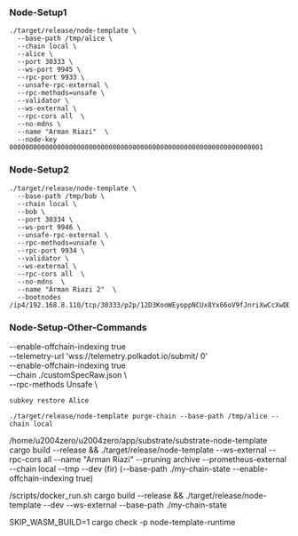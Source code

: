 ### Node-Setup1
```
./target/release/node-template \
  --base-path /tmp/alice \
  --chain local \
  --alice \
  --port 30333 \
  --ws-port 9945 \
  --rpc-port 9933 \
  --unsafe-rpc-external \
  --rpc-methods=unsafe \
  --validator \
  --ws-external \
  --rpc-cors all  \
  --no-mdns \
  --name "Arman Riazi"  \
  --node-key 0000000000000000000000000000000000000000000000000000000000000001 
```

### Node-Setup2
```
./target/release/node-template \
  --base-path /tmp/bob \
  --chain local \
  --bob \
  --port 30334 \
  --ws-port 9946 \
  --unsafe-rpc-external \
  --rpc-methods=unsafe \
  --rpc-port 9934 \
  --validator \
  --ws-external \
  --rpc-cors all  \
  --no-mdns  \
  --name "Arman Riazi 2"  \
  --bootnodes /ip4/192.168.8.110/tcp/30333/p2p/12D3KooWEyoppNCUx8Yx66oV9fJnriXwCcXwDDUA2kj6vnc6iDEp
```

### Node-Setup-Other-Commands  
  --enable-offchain-indexing true \
  --telemetry-url 'wss://telemetry.polkadot.io/submit/ 0' \
  --enable-offchain-indexing true \
  --chain ./customSpecRaw.json \  
  --rpc-methods Unsafe \

```
subkey restore Alice
```
```
./target/release/node-template purge-chain --base-path /tmp/alice --chain local
```

/home/u2004zero/u2004zero/app/substrate/substrate-node-template
cargo build --release && ./target/release/node-template --ws-external --rpc-cors all --name "Arman Riazi" --pruning archive --prometheus-external --chain local  --tmp
 --dev  (fir)  (--base-path ./my-chain-state --enable-offchain-indexing true)

/scripts/docker_run.sh cargo build --release && ./target/release/node-template --dev --ws-external --base-path ./my-chain-state

SKIP_WASM_BUILD=1 cargo check -p node-template-runtime
